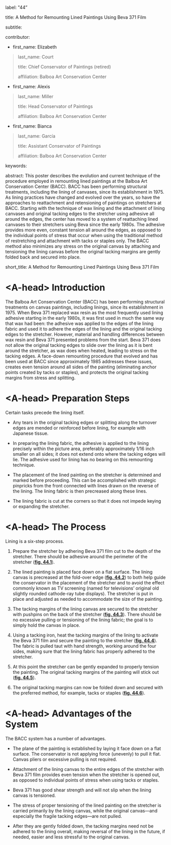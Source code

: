 label: "44”

title: A Method for Remounting Lined Paintings Using Beva 371 Film

subtitle:

contributor:

-   first_name: Elizabeth

> last_name: Court
>
> title: Chief Conservator of Paintings (retired)
>
> affiliation: Balboa Art Conservation Center

-   first_name: Alexis

> last_name: Miller
>
> title: Head Conservator of Paintings
>
> affiliation: Balboa Art Conservation Center

-   first_name: Bianca

> last_name: García
>
> title: Assistant Conservator of Paintings
>
> affiliation: Balboa Art Conservation Center

keywords:

abstract: This poster describes the evolution and current technique of the procedure employed in remounting lined paintings at the Balboa Art Conservation Center (BACC). BACC has been performing structural treatments, including the lining of canvases, since its establishment in 1975. As lining practices have changed and evolved over the years, so have the approaches to reattachment and retensioning of paintings on stretchers at BACC. Starting with the technique of wax lining and the attachment of lining canvases and original tacking edges to the stretcher using adhesive all around the edges, the center has moved to a system of reattaching lined canvases to their stretchers using Beva since the early 1980s. The adhesive provides more even, constant tension all around the edges, as opposed to the individual points of stress that occur when using the traditional method of restretching and attachment with tacks or staples only. The BACC method also minimizes any stress on the original canvas by attaching and tensioning the lining canvas before the original tacking margins are gently folded back and secured into place.

short_title: A Method for Remounting Lined Paintings Using Beva 371 Film

# \<A-head\> Introduction

The Balboa Art Conservation Center (BACC) has been performing structural treatments on canvas paintings, including linings, since its establishment in 1975. When Beva 371 replaced wax resin as the most frequently used lining adhesive starting in the early 1980s, it was first used in much the same way that wax had been: the adhesive was applied to the edges of the lining fabric and used it to adhere the edges of the lining and the original tacking edges to the stretcher. However, material and handling differences between wax resin and Beva 371 presented problems from the start. Beva 371 does not allow the original tacking edges to slide over the lining as it is bent around the stretcher, as wax does when heated, leading to stress on the tacking edges. A face-down remounting procedure that evolved and has been used at BACC since approximately 1985 addresses these issues, creates even tension around all sides of the painting (eliminating anchor points created by tacks or staples), and protects the original tacking margins from stress and splitting.

# \<A-head\> Preparation Steps

Certain tasks precede the lining itself.

-   Any tears in the original tacking edges or splitting along the turnover edges are mended or reinforced before lining, for example with Japanese tissue.

-   In preparing the lining fabric, the adhesive is applied to the lining precisely within the picture area, preferably approximately 1/16 inch smaller on all sides; it does not extend onto where the tacking edges will lie. The adhesive used for lining has no bearing on this remounting technique.

-   The placement of the lined painting on the stretcher is determined and marked before proceeding. This can be accomplished with strategic pinpricks from the front connected with lines drawn on the reverse of the lining. The lining fabric is then precreased along these lines.

-   The lining fabric is cut at the corners so that it does not impede keying or expanding the stretcher.

# \<A-head\> The Process

Lining is a six-step process.

1.  Prepare the stretcher by adhering Beva 371 film cut to the depth of the stretcher. There should be adhesive around the perimeter of the stretcher ([**fig. 44.1**](fig-44-1)).

2.  The lined painting is placed face down on a flat surface. The lining canvas is precreased at the fold-over edge ([**fig. 44.2**](fig-44-2)) to both help guide the conservator in the placement of the stretcher and to avoid the effect commonly known as TV screening (named for televisions’ original old slightly rounded cathode-ray tube displays). The stretcher is put in place and adjusted as needed to accommodate the size of the painting.

3.  The tacking margins of the lining canvas are secured to the stretcher with pushpins on the back of the stretcher ([**fig. 44.3**](fig-44-3)). There should be no excessive pulling or tensioning of the lining fabric; the goal is to simply hold the canvas in place.

4.  Using a tacking iron, heat the tacking margins of the lining to activate the Beva 371 film and secure the painting to the stretcher ([**fig. 44.4**](fig-44-4)). The fabric is pulled taut with hand strength, working around the four sides, making sure that the lining fabric has properly adhered to the stretcher.

5.  At this point the stretcher can be gently expanded to properly tension the painting. The original tacking margins of the painting will stick out ([**fig. 44.5**](fig-44-5)).

6.  The original tacking margins can now be folded down and secured with the preferred method, for example, tacks or staples ([**fig. 44.6**](fig-44-6)).

# \<A-head\> Advantages of the System

The BACC system has a number of advantages.

-   The plane of the painting is established by laying it face down on a flat surface. The conservator is not applying force (unevenly) to pull it flat. Canvas pliers or excessive pulling is not required.

-   Attachment of the lining canvas to the entire edges of the stretcher with Beva 371 film provides even tension when the stretcher is opened out, as opposed to individual points of stress when using tacks or staples.

-   Beva 371 has good shear strength and will not slip when the lining canvas is tensioned.

-   The stress of proper tensioning of the lined painting on the stretcher is carried primarily by the lining canvas, while the original canvas—and especially the fragile tacking edges—are not pulled.

-   After they are gently folded down, the tacking margins need not be adhered to the lining overall, making reversal of the lining in the future, if needed, easier and less stressful to the original canvas.
